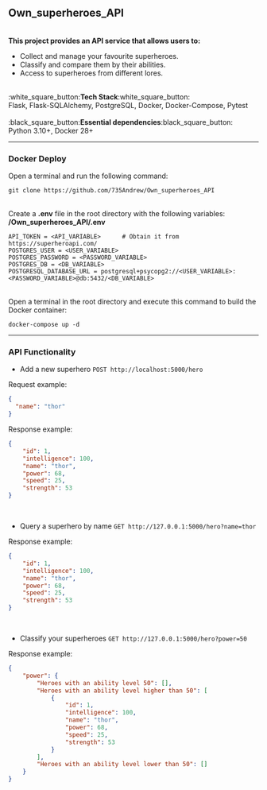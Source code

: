 <h2>Own_superheroes_API</h2>
<br>
<div>
<b>This project provides an API service that allows users to:</b>
<ul>
<li>Collect and manage your favourite superheroes.</li>
<li>Classify and compare them by their abilities.</li>
<li>Access to superheroes from different lores.</li>
</ul>
</div>
<br>
:white_square_button:<b>Tech Stack</b>:white_square_button:<br>
Flask, Flask-SQLAlchemy, PostgreSQL, Docker, Docker-Compose, Pytest
<br><br>
:black_square_button:<b>Essential dependencies</b>:black_square_button:<br>
Python 3.10+, Docker 28+ 
<hr> 
<div>
<h3>Docker Deploy</h3>
Open a terminal and run the following command:

```commandline
git clone https://github.com/735Andrew/Own_superheroes_API
```
<br>
Create a <b>.env</b> file in the root directory with the following variables: <br>
<b>/Own_superheroes_API/.env</b>

```commandline 
API_TOKEN = <API_VARIABLE>      # Obtain it from https://superheroapi.com/
POSTGRES_USER = <USER_VARIABLE>
POSTGRES_PASSWORD = <PASSWORD_VARIABLE>
POSTGRES_DB = <DB_VARIABLE>
POSTGRESQL_DATABASE_URL = postgresql+psycopg2://<USER_VARIABLE>:<PASSWORD_VARIABLE>@db:5432/<DB_VARIABLE>
```
<br>
Open a terminal in the root directory and execute this command to build the Docker container:

```commandline
docker-compose up -d 
```
</div>
<hr>
<h3>API Functionality</h3>

- Add a new superhero `POST http://localhost:5000/hero`

Request example:
```json
{
  "name": "thor"
}
```

Response example:
```json
{
    "id": 1,
    "intelligence": 100,
    "name": "thor",
    "power": 68,
    "speed": 25,
    "strength": 53
}
```
<br>

- Query a superhero by name `GET http://127.0.0.1:5000/hero?name=thor`


Response example:
```json
{
    "id": 1,
    "intelligence": 100,
    "name": "thor",
    "power": 68,
    "speed": 25,
    "strength": 53
}
```
<br>

- Classify your superheroes `GET http://127.0.0.1:5000/hero?power=50`


Response example:
```json
{
    "power": {
        "Heroes with an ability level 50": [],
        "Heroes with an ability level higher than 50": [
            {
                "id": 1,
                "intelligence": 100,
                "name": "thor",
                "power": 68,
                "speed": 25,
                "strength": 53
            }
        ],
        "Heroes with an ability level lower than 50": []
    }
}
```
<br>